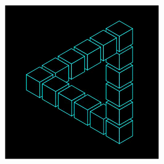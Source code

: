 ![alt text](https://github.com/nguenphonghoangson/nguenphonghoangson/blob/main/CheerySeparateGoldeneye-mobile.gif)
